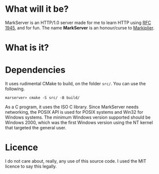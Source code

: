 # What will it be?
MarkServer is an HTTP/1.0 server made for me to learn HTTP using 
[RFC 1945](https://datatracker.ietf.org/doc/html/rfc1945), and for fun. The 
name **MarkServer** is an honour/curse to 
[Markiplier](https://www.youtube.com/Markiplier).

# What is it?

# Dependencies

It uses rudimental CMake to build, on the folder `src/`. You can use the 
following.

```
marserver> cmake -S src/ -B build/
```

As a C program, it uses the ISO C library. Since MarkServer needs networking,
the POSIX API is used for POSIX systems and Win32 for Windows systems. The 
minimum Windows version supported should be Windows 2000, which was the first
Windows version using the NT kernel that targeted the general user.

# Licence

I do not care about, really, any use of this source code. I used the MIT 
licence to say this legally.

